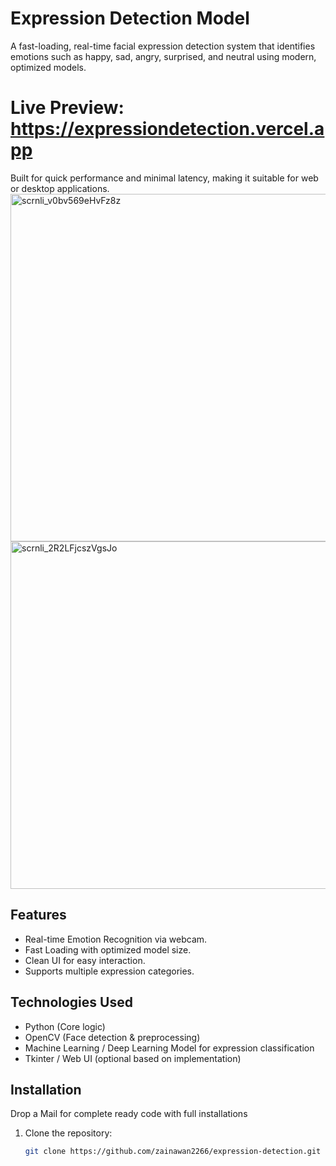
# Expression Detection Model

A fast-loading, real-time facial expression detection system that identifies emotions such as happy, sad, angry, surprised, and neutral using modern, optimized models.  

# Live Preview:  https://expressiondetection.vercel.app 
Built for quick performance and minimal latency, making it suitable for web or desktop applications.
<img width="1321" height="556" alt="scrnli_v0bv569eHvFz8z" src="https://github.com/user-attachments/assets/46cc1723-e97f-4934-a2c1-179c83a18f65" />
<img width="1312" height="556" alt="scrnli_2R2LFjcszVgsJo" src="https://github.com/user-attachments/assets/1ea62eaa-7aa8-4b2e-8485-f7c55614d8fc" />


## Features
- Real-time Emotion Recognition via webcam.
- Fast Loading with optimized model size.
- Clean UI for easy interaction.
- Supports multiple expression categories.

## Technologies Used
- Python (Core logic)
- OpenCV (Face detection & preprocessing)
- Machine Learning / Deep Learning Model for expression classification
- Tkinter / Web UI (optional based on implementation)

## Installation
Drop a Mail for complete ready code with full installations
1. Clone the repository:
   ```bash
   git clone https://github.com/zainawan2266/expression-detection.git
